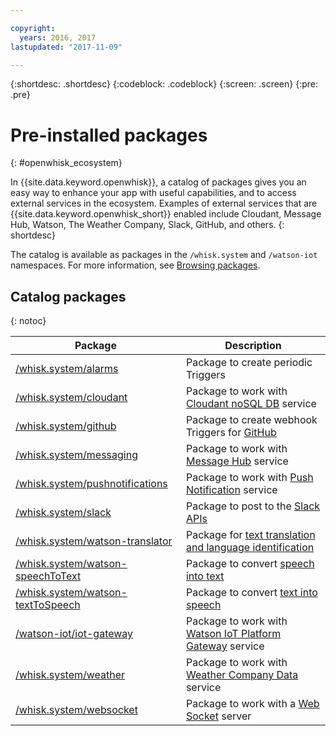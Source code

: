 ```yaml
---

copyright:
  years: 2016, 2017
lastupdated: "2017-11-09"

---
```


{:shortdesc: .shortdesc}
{:codeblock: .codeblock}
{:screen: .screen}
{:pre: .pre}

# Pre-installed packages
{: #openwhisk_ecosystem}

In {{site.data.keyword.openwhisk}}, a catalog of packages gives you an easy way to enhance your app with useful capabilities, and to access external services in the ecosystem. Examples of external services that are {{site.data.keyword.openwhisk_short}} enabled include Cloudant, Message Hub, Watson, The Weather Company, Slack, GitHub, and others.
{: shortdesc}

The catalog is available as packages in the `/whisk.system` and `/watson-iot` namespaces. For more information, see [Browsing packages](openwhisk_packages.html#browsing-packages).

## Catalog packages
{: notoc}

| Package | Description |
| --- | --- |
| [/whisk.system/alarms](./openwhisk_alarms.html) | Package to create periodic Triggers |
| [/whisk.system/cloudant](./openwhisk_cloudant.html) | Package to work with [Cloudant noSQL DB](https://console.ng.bluemix.net/docs/services/Cloudant/index.html) service |
| [/whisk.system/github](./openwhisk_github.html) | Package to create webhook Triggers for [GitHub](https://developer.github.com/) |
| [/whisk.system/messaging](./openwhisk_messagehub.html) | Package to work with [Message Hub](https://console.ng.bluemix.net/docs/services/MessageHub/index.html) service |
| [/whisk.system/pushnotifications](./openwhisk_pushnotifications.html) | Package to work with [Push Notification](https://console.ng.bluemix.net/docs/services/mobilepush/index.html) service |
| [/whisk.system/slack](./openwhisk_slack.html) | Package to post to the [Slack APIs](https://api.slack.com/) |
| [/whisk.system/watson-translator](./openwhisk_watson_translator.html) | Package for [text translation and language identification](https://www.ibm.com/watson/developercloud/language-translator.html) |
| [/whisk.system/watson-speechToText](./openwhisk_watson_speechtotext.html) | Package to convert [speech into text](https://www.ibm.com/watson/developercloud/speech-to-text.html) |
| [/whisk.system/watson-textToSpeech](./openwhisk_watson_texttospeech.html) | Package to convert [text into speech](https://www.ibm.com/watson/developercloud/text-to-speech.html) |
| [/watson-iot/iot-gateway](https://console.stage1.bluemix.net/docs/services/IoT/gateways/iotgw.html) | Package to work with [Watson IoT Platform Gateway](https://console.stage1.bluemix.net/docs/services/IoT/index.html) service |
| [/whisk.system/weather](./openwhisk_weather.html) | Package to work with [Weather Company Data](https://console.ng.bluemix.net/docs/services/Weather/index.html) service |
| [/whisk.system/websocket](./openwhisk_websocket.html) | Package to work with a [Web Socket](https://developer.mozilla.org/en-US/docs/Web/API/WebSockets_API) server |
